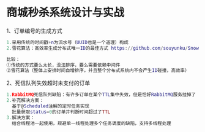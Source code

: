 # 商城秒杀系统设计与实战

1、订单编号的生成方式
```lua
1.采用传统的时间戳+n为流水号（UUID也是一个道理）构成
2.雪花算法：高效率生成分布式唯一ID的最佳方式 https://github.com/souyunku/SnowFlake

比较：
①传统的方式要么太长，没法排序，要么需要依赖中间件
②雪花算法（整体上安排时间自增排序，并且整个分布式系统内不会产生ID碰撞，高效率）
```

2、死信队列失效超时未支付的订单
```lua
1.RabbitMQ死信队列缺陷：有许多订单在某个TTL集中失效，但是恰好RabbitMQ服务挂掉了
2.补充解决方案：
  基于@Scheduled注解的定时任务实现
  批量获取status=0的订单并判断时间超过了TTL
3.解决方案：
  结合线程池一起使用，规避单一线程处理多个任务调度的缺陷，支持多线程处理
```
